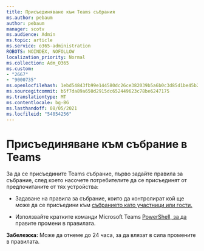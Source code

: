 ```yaml
---
title: Присъединяване към Teams събрания
ms.author: pebaum
author: pebaum
manager: scotv
ms.audience: Admin
ms.topic: article
ms.service: o365-administration
ROBOTS: NOINDEX, NOFOLLOW
localization_priority: Normal
ms.collection: Adm_O365
ms.custom:
- "2667"
- "9000735"
ms.openlocfilehash: 1ebd54843fb99e144580dc26ce382039b5a6b0c3d85d1be45b2b49a0e92f5d46
ms.sourcegitcommit: b5f7da89a650d2915dc652449623c78be6247175
ms.translationtype: MT
ms.contentlocale: bg-BG
ms.lasthandoff: 08/05/2021
ms.locfileid: "54054256"
---
```

# <a name="join-a-meeting-in-teams"></a>Присъединяване към събрание в Teams

За да се присъедините Teams събрание, първо задайте правила за събрание, след което насочете потребителите да се присъединят от предпочитаните от тях устройства:

- Задаване на правила за събрание, които да контролират кой ще може да се присъедини към [събранието като участници или гости.](https://docs.microsoft.com/microsoftteams/meeting-policies-in-teams#meeting-policy-settings---participants--guests) 

- Използвайте кратките команди Microsoft Teams [PowerShell, за да](https://docs.microsoft.com/microsoftteams/teams-powershell-overview) правите промени в правилата.    

**Забележка:** Може да отнеме до 24 часа, за да влязат в сила промените в правилата.